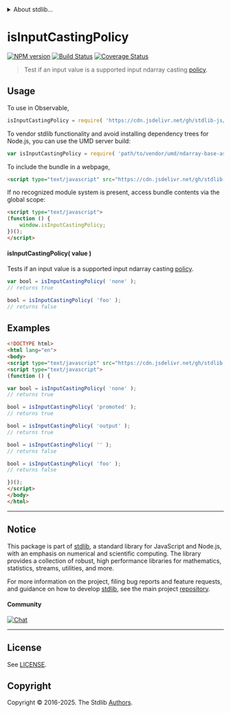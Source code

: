 <!--

@license Apache-2.0

Copyright (c) 2025 The Stdlib Authors.

Licensed under the Apache License, Version 2.0 (the "License");
you may not use this file except in compliance with the License.
You may obtain a copy of the License at

   http://www.apache.org/licenses/LICENSE-2.0

Unless required by applicable law or agreed to in writing, software
distributed under the License is distributed on an "AS IS" BASIS,
WITHOUT WARRANTIES OR CONDITIONS OF ANY KIND, either express or implied.
See the License for the specific language governing permissions and
limitations under the License.

-->


<details>
  <summary>
    About stdlib...
  </summary>
  <p>We believe in a future in which the web is a preferred environment for numerical computation. To help realize this future, we've built stdlib. stdlib is a standard library, with an emphasis on numerical and scientific computation, written in JavaScript (and C) for execution in browsers and in Node.js.</p>
  <p>The library is fully decomposable, being architected in such a way that you can swap out and mix and match APIs and functionality to cater to your exact preferences and use cases.</p>
  <p>When you use stdlib, you can be absolutely certain that you are using the most thorough, rigorous, well-written, studied, documented, tested, measured, and high-quality code out there.</p>
  <p>To join us in bringing numerical computing to the web, get started by checking us out on <a href="https://github.com/stdlib-js/stdlib">GitHub</a>, and please consider <a href="https://opencollective.com/stdlib">financially supporting stdlib</a>. We greatly appreciate your continued support!</p>
</details>

# isInputCastingPolicy

[![NPM version][npm-image]][npm-url] [![Build Status][test-image]][test-url] [![Coverage Status][coverage-image]][coverage-url] <!-- [![dependencies][dependencies-image]][dependencies-url] -->

> Test if an input value is a supported input ndarray casting [policy][@stdlib/ndarray/input-casting-policies].

<!-- Section to include introductory text. Make sure to keep an empty line after the intro `section` element and another before the `/section` close. -->

<section class="intro">

</section>

<!-- /.intro -->

<!-- Package usage documentation. -->



<section class="usage">

## Usage

To use in Observable,

```javascript
isInputCastingPolicy = require( 'https://cdn.jsdelivr.net/gh/stdlib-js/ndarray-base-assert-is-input-casting-policy@umd/browser.js' )
```

To vendor stdlib functionality and avoid installing dependency trees for Node.js, you can use the UMD server build:

```javascript
var isInputCastingPolicy = require( 'path/to/vendor/umd/ndarray-base-assert-is-input-casting-policy/index.js' )
```

To include the bundle in a webpage,

```html
<script type="text/javascript" src="https://cdn.jsdelivr.net/gh/stdlib-js/ndarray-base-assert-is-input-casting-policy@umd/browser.js"></script>
```

If no recognized module system is present, access bundle contents via the global scope:

```html
<script type="text/javascript">
(function () {
    window.isInputCastingPolicy;
})();
</script>
```

#### isInputCastingPolicy( value )

Tests if an input value is a supported input ndarray casting [policy][@stdlib/ndarray/input-casting-policies].

```javascript
var bool = isInputCastingPolicy( 'none' );
// returns true

bool = isInputCastingPolicy( 'foo' );
// returns false
```

</section>

<!-- /.usage -->

<!-- Package usage notes. Make sure to keep an empty line after the `section` element and another before the `/section` close. -->

<section class="notes">

</section>

<!-- /.notes -->

<!-- Package usage examples. -->

<section class="examples">

## Examples

<!-- eslint no-undef: "error" -->

```html
<!DOCTYPE html>
<html lang="en">
<body>
<script type="text/javascript" src="https://cdn.jsdelivr.net/gh/stdlib-js/ndarray-base-assert-is-input-casting-policy@umd/browser.js"></script>
<script type="text/javascript">
(function () {

var bool = isInputCastingPolicy( 'none' );
// returns true

bool = isInputCastingPolicy( 'promoted' );
// returns true

bool = isInputCastingPolicy( 'output' );
// returns true

bool = isInputCastingPolicy( '' );
// returns false

bool = isInputCastingPolicy( 'foo' );
// returns false

})();
</script>
</body>
</html>
```

</section>

<!-- /.examples -->

<!-- Section to include cited references. If references are included, add a horizontal rule *before* the section. Make sure to keep an empty line after the `section` element and another before the `/section` close. -->

<section class="references">

</section>

<!-- /.references -->

<!-- Section for related `stdlib` packages. Do not manually edit this section, as it is automatically populated. -->

<section class="related">

</section>

<!-- /.related -->

<!-- Section for all links. Make sure to keep an empty line after the `section` element and another before the `/section` close. -->


<section class="main-repo" >

* * *

## Notice

This package is part of [stdlib][stdlib], a standard library for JavaScript and Node.js, with an emphasis on numerical and scientific computing. The library provides a collection of robust, high performance libraries for mathematics, statistics, streams, utilities, and more.

For more information on the project, filing bug reports and feature requests, and guidance on how to develop [stdlib][stdlib], see the main project [repository][stdlib].

#### Community

[![Chat][chat-image]][chat-url]

---

## License

See [LICENSE][stdlib-license].


## Copyright

Copyright &copy; 2016-2025. The Stdlib [Authors][stdlib-authors].

</section>

<!-- /.stdlib -->

<!-- Section for all links. Make sure to keep an empty line after the `section` element and another before the `/section` close. -->

<section class="links">

[npm-image]: http://img.shields.io/npm/v/@stdlib/ndarray-base-assert-is-input-casting-policy.svg
[npm-url]: https://npmjs.org/package/@stdlib/ndarray-base-assert-is-input-casting-policy

[test-image]: https://github.com/stdlib-js/ndarray-base-assert-is-input-casting-policy/actions/workflows/test.yml/badge.svg?branch=main
[test-url]: https://github.com/stdlib-js/ndarray-base-assert-is-input-casting-policy/actions/workflows/test.yml?query=branch:main

[coverage-image]: https://img.shields.io/codecov/c/github/stdlib-js/ndarray-base-assert-is-input-casting-policy/main.svg
[coverage-url]: https://codecov.io/github/stdlib-js/ndarray-base-assert-is-input-casting-policy?branch=main

<!--

[dependencies-image]: https://img.shields.io/david/stdlib-js/ndarray-base-assert-is-input-casting-policy.svg
[dependencies-url]: https://david-dm.org/stdlib-js/ndarray-base-assert-is-input-casting-policy/main

-->

[chat-image]: https://img.shields.io/gitter/room/stdlib-js/stdlib.svg
[chat-url]: https://app.gitter.im/#/room/#stdlib-js_stdlib:gitter.im

[stdlib]: https://github.com/stdlib-js/stdlib

[stdlib-authors]: https://github.com/stdlib-js/stdlib/graphs/contributors

[umd]: https://github.com/umdjs/umd
[es-module]: https://developer.mozilla.org/en-US/docs/Web/JavaScript/Guide/Modules

[deno-url]: https://github.com/stdlib-js/ndarray-base-assert-is-input-casting-policy/tree/deno
[deno-readme]: https://github.com/stdlib-js/ndarray-base-assert-is-input-casting-policy/blob/deno/README.md
[umd-url]: https://github.com/stdlib-js/ndarray-base-assert-is-input-casting-policy/tree/umd
[umd-readme]: https://github.com/stdlib-js/ndarray-base-assert-is-input-casting-policy/blob/umd/README.md
[esm-url]: https://github.com/stdlib-js/ndarray-base-assert-is-input-casting-policy/tree/esm
[esm-readme]: https://github.com/stdlib-js/ndarray-base-assert-is-input-casting-policy/blob/esm/README.md
[branches-url]: https://github.com/stdlib-js/ndarray-base-assert-is-input-casting-policy/blob/main/branches.md

[stdlib-license]: https://raw.githubusercontent.com/stdlib-js/ndarray-base-assert-is-input-casting-policy/main/LICENSE

[@stdlib/ndarray/input-casting-policies]: https://github.com/stdlib-js/ndarray-input-casting-policies/tree/umd

</section>

<!-- /.links -->
